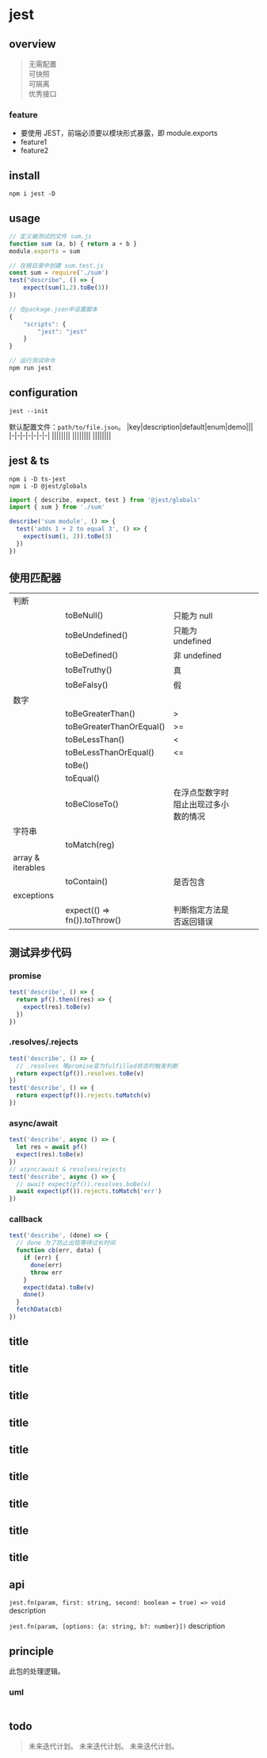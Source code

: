 # jest

## overview

> 无需配置  
> 可快照  
> 可隔离  
> 优秀接口

### feature

- 要使用 JEST，前端必须要以模块形式暴露，即 module.exports
- feature1
- feature2

## install

`npm i jest -D`

## usage

```js
// 定义被测试的文件 sum.js
function sum (a, b) { return a + b }
module.exports = sum

// 在根目录中创建 sum.test.js
const sum = require('./sum')
test("describe", () => {
    expect(sum(1,2).toBe(3))
})

// 在package.json中设置脚本
{
    "scripts": {
        "jest": "jest"
    }
}

// 运行测试命令
npm run jest
```

## configuration

```shell
jest --init
```

默认配置文件：`path/to/file.json`。
|key|description|default|enum|demo|||
|-|-|-|-|-|-|-|
||||||||
||||||||
||||||||

## jest & ts

```shell
npm i -D ts-jest
npm i -D @jest/globals
```

```ts
import { describe, expect, test } from '@jest/globals'
import { sum } from './sum'

describe('sum module', () => {
  test('adds 1 + 2 to equal 3', () => {
    expect(sum(1, 2)).toBe(3)
  })
})
```

## 使用匹配器

|                   |                              |                                      |     |     |     |
| ----------------- | ---------------------------- | ------------------------------------ | --- | --- | --- |
| 判断              |                              |                                      |     |     |     |
|                   | toBeNull()                   | 只能为 null                          |     |     |     |
|                   | toBeUndefined()              | 只能为 undefined                     |     |     |     |
|                   | toBeDefined()                | 非 undefined                         |     |     |     |
|                   | toBeTruthy()                 | 真                                   |     |     |     |
|                   | toBeFalsy()                  | 假                                   |     |     |     |
| 数字              |                              |                                      |     |     |     |
|                   | toBeGreaterThan()            | >                                    |     |     |     |
|                   | toBeGreaterThanOrEqual()     | >=                                   |     |     |     |
|                   | toBeLessThan()               | <                                    |     |     |     |
|                   | toBeLessThanOrEqual()        | <=                                   |     |     |     |
|                   | toBe()                       |                                      |     |     |     |
|                   | toEqual()                    |                                      |     |     |     |
|                   | toBeCloseTo()                | 在浮点型数字时阻止出现过多小数的情况 |     |     |     |
| 字符串            |                              |                                      |     |     |     |
|                   | toMatch(reg)                 |                                      |     |     |     |
| array & iterables |                              |                                      |     |     |     |
|                   | toContain()                  | 是否包含                             |     |     |     |
| exceptions        |                              |                                      |     |     |     |
|                   | expect(() => fn()).toThrow() | 判断指定方法是否返回错误             |     |     |     |

## 测试异步代码

### promise

```js
test('describe', () => {
  return pf().then((res) => {
    expect(res).toBe(v)
  })
})
```

### .resolves/.rejects

```js
test('describe', () => {
  // .resolves 等promise变为fulfilled状态时触发判断
  return expect(pf()).resolves.toBe(v)
})
test('describe', () => {
  return expect(pf()).rejects.toMatch(v)
})
```

### async/await

```js
test('describe', async () => {
  let res = await pf()
  expect(res).toBe(v)
})
// async/await & resolves/rejects
test('describe', async () => {
  // await expect(pf()).resolves.boBe(v)
  await expect(pf()).rejects.toMatch('err')
})
```

### callback

```js
test('describe', (done) => {
  // done 为了防止出现等待过长时间
  function cb(err, data) {
    if (err) {
      done(err)
      throw err
    }
    expect(data).toBe(v)
    done()
  }
  fetchData(cb)
})
```

## title

## title

## title

## title

## title

## title

## title

## title

## title

## api

`jest.fn(param, first: string, second: boolean = true) => void`
description

`jest.fn(param, [options: {a: string, b?: number}])`
description

## principle

此包的处理逻辑。

### uml

```

```

## todo

> 未来迭代计划。
> 未来迭代计划。
> 未来迭代计划。
